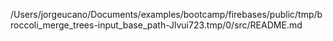 /Users/jorgeucano/Documents/examples/bootcamp/firebases/public/tmp/broccoli_merge_trees-input_base_path-Jlvui723.tmp/0/src/README.md